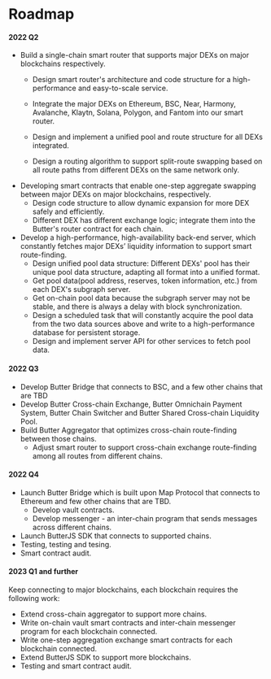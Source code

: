 # Roadmap
#### 2022 Q2

- Build a single-chain smart router that supports major DEXs on major blockchains respectively.
  - Design smart router's architecture and code structure for a high-performance and easy-to-scale service.
  - Integrate the major DEXs on Ethereum, BSC, Near, Harmony, Avalanche, Klaytn, Solana, Polygon, and Fantom into our smart router.

  - Design and implement a unified pool and route structure for all DEXs integrated.
  - Design a routing algorithm to support split-route swapping based on all route paths from different DEXs on the same network only.
- Developing smart contracts that enable one-step aggregate swapping between major DEXs on major blockchains, respectively.
  - Design code structure to allow dynamic expansion for more DEX safely and efficiently.
  - Different DEX has different exchange logic; integrate them into the Butter's router contract for each chain.
- Develop a high-performance, high-availability back-end server, which constantly fetches major DEXs’ liquidity information to support smart route-finding.  
  - Design unified pool data structure: Different DEXs' pool has their unique pool data structure, adapting all format into a unified format.
  - Get pool data(pool address, reserves, token information, etc.) from each DEX's subgraph server.
  - Get on-chain pool data because the subgraph server may not be stable, and there is always a delay with block synchronization.
  - Design a scheduled task that will constantly acquire the pool data from the two data sources above and write to a high-performance database for persistent storage. 
  - Design and implement server API for other services to fetch pool data.

#### 2022 Q3

- Develop Butter Bridge that connects to BSC, and a few other chains that are TBD
- Develop Butter Cross-chain Exchange, Butter Omnichain Payment System, Butter Chain Switcher and Butter Shared Cross-chain Liquidity Pool.
- Build Butter Aggregator that optimizes cross-chain route-finding between those chains.
  - Adjust smart router to support cross-chain exchange route-finding among all routes from different chains. 

#### 2022 Q4

- Launch Butter Bridge which is built upon Map Protocol that connects to Ethereum and few other chains that are TBD.
  - Develop vault contracts.
  - Develop messenger - an inter-chain program that sends messages across different chains.
- Launch ButterJS SDK that connects to supported chains.
- Testing, testing and tesing.
- Smart contract audit.


#### 2023 Q1 and further
Keep connecting to major blockchains, each blockchain requires the following work:
- Extend cross-chain aggregator to support more chains.
- Write on-chain vault smart contracts and inter-chain messenger program for each blockchain connected.
- Write one-step aggregation exchange smart contracts for each blockchain connected.
- Extend ButterJS SDK to support more blockchains.
- Testing and smart contract audit.
